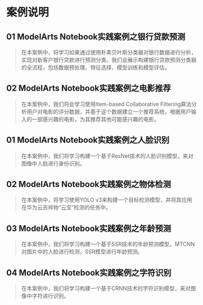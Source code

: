 案例说明
=======

## 01	ModelArts Notebook实践案例之银行贷款预测
> 在本案例中，将学习如果通过使用朴素贝叶斯分类器对银行数据进行分析，实现对新客户银行贷款进行预测分类。我们会展示构建银行贷款预测分类器的全流程，包括数据预处理、特征选择、模型训练和模型评估。


## 02	ModelArts Notebook实践案例之电影推荐	
> 在本案例中，我们将会学习使用Item-based Collaborative Filtering算法分析用户对电影的评分数据，并基于这个数据建立一个推荐系统，根据用户输入的一部感兴趣的电影，为其推荐其他可能感兴趣的电影。


## 01	ModelArts Notebook实践案例之人脸识别	
> 在本案例中，我们将学习构建一个基于ResNet技术的人脸识别模型，来对图像中人脸进行身份识别。

## 02	ModelArts Notebook实践案例之物体检测	
> 在本案例中，将学习使用YOLO v3来构建一个目标检测模型，并将其应用在华为云吉祥物“云宝”检测的任务中。

## 03	ModelArts Notebook实践案例之年龄预测
> 在本案例中，我们将学习构建一个基于SSR技术的年龄预测模型，MTCNN对图片中的人脸进行检测，SSR模型进行年龄预测。

## 04	ModelArts Notebook实践案例之字符识别
> 在本案例中，我们将学习构建一个基于CRNN技术的字符识别模型，来对图像中字符进行识别。